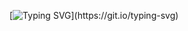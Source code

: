 [![Typing SVG](https://readme-typing-svg.demolab.com?font=Wallpoet&size=22&pause=1000&color=32DA55&repeat=false&width=435&lines=Code+speaks+louder+than+words.)](https://git.io/typing-svg)

<!--
**vitor-afonso/vitor-afonso** is a ✨ _special_ ✨ repository because its `README.md` (this file) appears on your GitHub profile.

Here are some ideas to get you started:

- 🔭 I’m currently working on ...
- 🌱 I’m currently learning ...
- 👯 I’m looking to collaborate on ...
- 🤔 I’m looking for help with ...
- 💬 Ask me about ...
- 📫 How to reach me: ...
- 😄 Pronouns: ...
- ⚡ Fun fact: ...
-->
